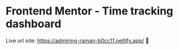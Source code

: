 # Frontend Mentor - Time tracking dashboard
Live url site: https://admiring-raman-b0cc11.netlify.app/ 🚀
